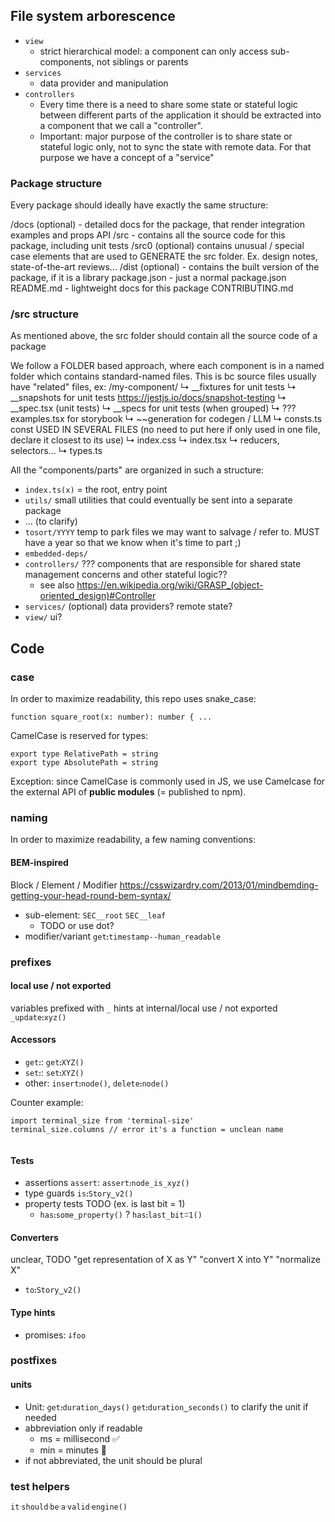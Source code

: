

## File system arborescence

- `view`
  - strict hierarchical model: a component can only access sub-components, not siblings or parents
- `services`
  - data provider and manipulation
- `controllers`
  - Every time there is a need to share some state or stateful logic between different parts of the application it should be extracted into a component that we call a "controller".
  - Important: major purpose of the controller is to share state or stateful logic only, not to sync the state with remote data. For that purpose we have a concept of a "service"


### Package structure
Every package should ideally have exactly the same structure:

/docs (optional) - detailed docs for the package, that render integration examples and props API
/src - contains all the source code for this package, including unit tests
/src0 (optional) contains unusual / special case elements that are used to GENERATE the src folder. Ex. design notes, state-of-the-art reviews...
/dist (optional) - contains the built version of the package, if it is a library
package.json - just a normal package.json
README.md - lightweight docs for this package
CONTRIBUTING.md


### /src structure
As mentioned above, the src folder should contain all the source code of a package

We follow a FOLDER based approach, where each component is in a named folder which contains standard-named files.
This is bc source files usually have "related" files, ex:
/my-component/
↳ __fixtures for unit tests
↳ __snapshots for unit tests https://jestjs.io/docs/snapshot-testing
↳ __spec.tsx (unit tests)
↳ __specs for unit tests (when grouped)
↳ ??? examples.tsx for storybook
↳ ~~generation for codegen / LLM
↳ consts.ts const USED IN SEVERAL FILES (no need to put here if only used in one file, declare it closest to its use)
↳ index.css
↳ index.tsx
↳ reducers, selectors...
↳ types.ts

All the "components/parts" are organized in such a structure:
- `index.ts(x)` = the root, entry point
- `utils/` small utilities that could eventually be sent into a separate package
- ... (to clarify)
- `tosort/YYYY` temp to park files we may want to salvage / refer to. MUST have a year so that we know when it's time to part ;)
- `embedded-deps/`
- `controllers/` ??? components that are responsible for shared state management concerns and other stateful logic??
  - see also https://en.wikipedia.org/wiki/GRASP_(object-oriented_design)#Controller
- `services/` (optional) data providers? remote state?
- `view/` ui?


## Code

### case
In order to maximize readability, this repo uses snake_case:
```
function square_root(x: number): number { ...
```

CamelCase is reserved for types:
```
export type RelativePath = string
export type AbsolutePath = string
```

Exception: since CamelCase is commonly used in JS,
we use Camelcase for the external API of **public modules** (= published to npm).


### naming
In order to maximize readability, a few naming conventions:

#### BEM-inspired
Block / Element / Modifier
https://csswizardry.com/2013/01/mindbemding-getting-your-head-round-bem-syntax/

* sub-element: `SEC__root` `SEC__leaf`
  * TODO or use dot?
* modifier/variant `getꓽtimestamp--human_readable`


### prefixes

#### local use / not exported
variables prefixed with `_` hints at internal/local use / not exported `_updateꓽxyz()`

#### Accessors
* `getꓽ`: `getꓽXYZ()`
* `setꓽ`: `setꓽXYZ()`
* other: `insertꓽnode()`, `deleteꓽnode()`

Counter example:
```
import terminal_size from 'terminal-size'
terminal_size.columns // error it's a function = unclean name


```

#### Tests
* assertions `assert`: `assertꓽnode_is_xyz()`
* type guards `isꓽStory‿v2()`
* property tests TODO (ex. is last bit = 1)
  * `hasꓽsome_property()` ? `hasꓽlast_bitꘌ1()`

#### Converters

unclear, TODO
"get representation of X as Y"
"convert X into Y"
"normalize X"
* `toꓽStory‿v2()`

#### Type hints
* promises: `ↆfoo`

### postfixes

#### units
* Unit: `getꓽduration‿days()` `getꓽduration‿seconds()` to clarify the unit if needed
* abbreviation only if readable
  * ms = millisecond ✅
  * min = minutes 🚫
* if not abbreviated, the unit should be plural

### test helpers

`itᐧshouldᐧbeᐧaᐧvalidᐧengine()`
